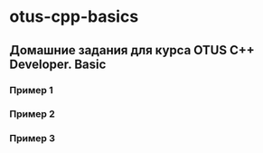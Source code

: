 # otus-cpp-basics
## Домашние задания для курса OTUS C++ Developer. Basic
### Пример 1
### Пример 2
### Пример 3


